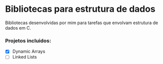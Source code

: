 # Bibliotecas para estrutura de dados
Bibliotecas desenvolvidas por mim para tarefas que envolvam estrutura de dados em C.

### Projetos incluidos:

  - [x] Dynamic Arrays
  - [ ] Linked Lists
